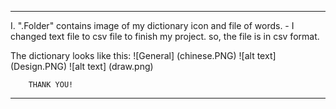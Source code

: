 --------------------------------------------------

I. ".Folder" contains image of my dictionary icon and file of words. 
	- I changed text file to csv file to finish my project. so, the file is in csv format.  

The dictionary looks like this: 
![General] (chinese.PNG)
![alt text] (Design.PNG)
![alt text] (draw.png)
 
		THANK YOU! 

--------------------------------------------------

